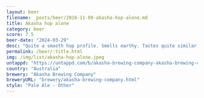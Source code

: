 ```yaml
---
layout: beer
filename: _posts/beer/2016-11-09-akasha-hop-alone.md
title: Akasha hop alone
category: beer
score: 7.5
beer-date: "2024-03-29"
desc: "Quite a smooth hop profile. Smells earthy. Tastes quite similar to the Akasha XPA but richer in flavour"
permalink: /beer/:title.html
img: /img/list/akasha-hop-alone.jpeg
untappd: "https://untappd.com/b/akasha-brewing-company-akasha-brewing-company-hop-alone/5606034"
country: "Australia"
brewery: "Akasha Brewing Company"
breweryURL: "brewery/akasha-brewing-company.html"
style: "Pale Ale - Other"
---
```

